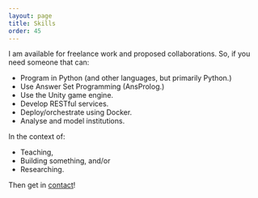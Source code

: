```yaml
---
layout: page
title: Skills
order: 45
---
```


I am available for freelance work and proposed collaborations. So, if you need someone that can:
* Program in Python (and other languages, but primarily Python.)
* Use Answer Set Programming (AnsProlog.)
* Use the Unity game engine.
* Develop RESTful services.
* Deploy/orchestrate using Docker.
* Analyse and model institutions.

In the context of:
* Teaching,
* Building something, and/or
* Researching.

Then get in [contact](Contact.html)!
